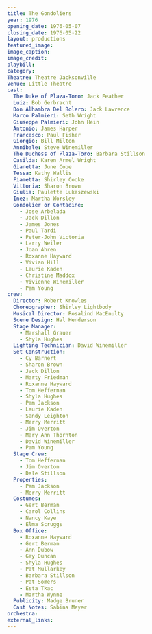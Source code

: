```yaml
---
title: The Gondoliers
year: 1976
opening_date: 1976-05-07
closing_date: 1976-05-22
layout: productions
featured_image: 
image_caption:
image_credit:
playbill: 
category: 
Theatre: Theatre Jacksonville
Venue: Little Theatre
cast:
  The Duke of Plaza-Toro: Jack Feather
  Luiz: Bob Gerbracht
  Don Alhambra Del Bolero: Jack Lawrence
  Marco Palmieri: Seth Wright
  Giuseppe Palmieri: John Hein
  Antonio: James Harper
  Francesco: Paul Fisher
  Giorgio: Bill Milton
  Annibale: Steve Winemiller
  The Duchess of Plaza-Toro: Barbara Stillson
  Casilda: Karen Armel Wright
  Gianetta: June Cope
  Tessa: Kathy Wallis
  Fiametta: Shirley Cooke
  Vittoria: Sharon Brown
  Giulia: Paulette Lukaszewski
  Inez: Martha Worsley
  Gondolier or Contadine:
    - Jose Arbelada
    - Jack Dillon
    - James Jones
    - Paul Tardi
    - Peter-John Victoria
    - Larry Weiler
    - Joan Ahren
    - Roxanne Hayward
    - Vivian Hill
    - Laurie Kaden
    - Christine Maddox
    - Vivienne Winemiller
    - Pam Young
crew:
  Director: Robert Knowles
  Choreographer: Shirley Lightbody
  Musical Director: Rosalind MacEnulty
  Scene Design: Hal Henderson
  Stage Manager:
    - Marshall Grauer
    - Shyla Hughes
  Lighting Technician: David Winemiller
  Set Construction:
    - Cy Barnert
    - Sharon Brown
    - Jack Dillon
    - Marty Friedman
    - Roxanne Hayward
    - Tom Heffernan
    - Shyla Hughes
    - Pam Jackson
    - Laurie Kaden
    - Sandy Leighton
    - Merry Merritt
    - Jim Overton
    - Mary Ann Thornton
    - David Winemiller
    - Pam Young
  Stage Crew:
    - Tom Heffernan
    - Jim Overton
    - Dale Stillson
  Properties:
    - Pam Jackson
    - Merry Merritt
  Costumes:
    - Gert Berman
    - Carol Collins
    - Nancy Kaye
    - Elma Scruggs
  Box Office:
    - Roxanne Hayward
    - Gert Berman
    - Ann Dubow
    - Gay Duncan
    - Shyla Hughes
    - Pat Mullarkey
    - Barbara Stillson
    - Pat Somers
    - Esta Tkac
    - Martha Wynne
  Publicity: Madge Bruner
  Cast Notes: Sabina Meyer
orchestra:
external_links:
---
```


